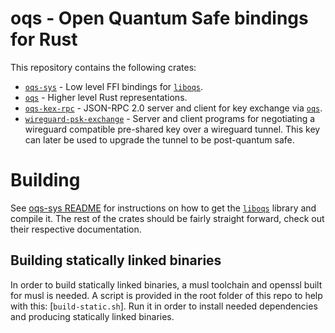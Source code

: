 # oqs - Open Quantum Safe bindings for Rust

This repository contains the following crates:
* [`oqs-sys`] - Low level FFI bindings for [`liboqs`].
* [`oqs`] - Higher level Rust representations.
* [`oqs-kex-rpc`] - JSON-RPC 2.0 server and client for key exchange via [`oqs`].
* [`wireguard-psk-exchange`] - Server and client programs for negotiating a wireguard compatible
  pre-shared key over a wireguard tunnel. This key can later be used to upgrade the tunnel to be
  post-quantum safe.

# Building

See [oqs-sys README] for instructions on how to get the [`liboqs`] library and compile it. The rest
of the crates should be fairly straight forward, check out their respective documentation.



[`liboqs`]: https://github.com/open-quantum-safe/liboqs
[`oqs-sys`]: oqs-sys/
[oqs-sys README]: oqs-sys/README.md
[`oqs`]: oqs/
[`oqs-kex-rpc`]: oqs-kex-rpc/
[`wireguard-psk-exchange`]: wireguard-psk-exchange/

## Building statically linked binaries

In order to build statically linked binaries, a musl toolchain and openssl built for musl is needed.
A script is provided in the root folder of this repo to help with this: [`build-static.sh`].
Run it in order to install needed dependencies and producing statically linked binaries.
